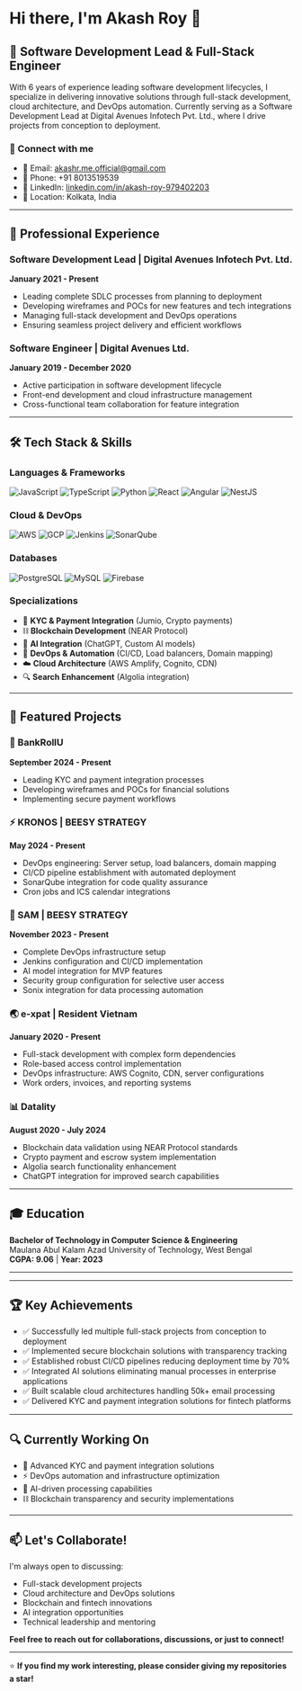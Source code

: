 # Hi there, I'm Akash Roy 👋

## 🚀 Software Development Lead & Full-Stack Engineer

With 6 years of experience leading software development lifecycles, I specialize in delivering innovative solutions through full-stack development, cloud architecture, and DevOps automation. Currently serving as a Software Development Lead at Digital Avenues Infotech Pvt. Ltd., where I drive projects from conception to deployment.

### 🔗 Connect with me
- 📧 Email: akashr.me.official@gmail.com
- 📱 Phone: +91 8013519539
- 💼 LinkedIn: [linkedin.com/in/akash-roy-979402203](https://linkedin.com/in/akash-roy-979402203)
- 📍 Location: Kolkata, India

---

## 💼 Professional Experience

### Software Development Lead | Digital Avenues Infotech Pvt. Ltd.
**January 2021 - Present**
- Leading complete SDLC processes from planning to deployment
- Developing wireframes and POCs for new features and tech integrations
- Managing full-stack development and DevOps operations
- Ensuring seamless project delivery and efficient workflows

### Software Engineer | Digital Avenues Ltd.
**January 2019 - December 2020**
- Active participation in software development lifecycle
- Front-end development and cloud infrastructure management
- Cross-functional team collaboration for feature integration

---

## 🛠️ Tech Stack & Skills

### Languages & Frameworks
![JavaScript](https://img.shields.io/badge/-JavaScript-F7DF1E?style=flat-square&logo=javascript&logoColor=black)
![TypeScript](https://img.shields.io/badge/-TypeScript-3178C6?style=flat-square&logo=typescript&logoColor=white)
![Python](https://img.shields.io/badge/-Python-3776AB?style=flat-square&logo=python&logoColor=white)
![React](https://img.shields.io/badge/-React-61DAFB?style=flat-square&logo=react&logoColor=black)
![Angular](https://img.shields.io/badge/-Angular-DD0031?style=flat-square&logo=angular&logoColor=white)
![NestJS](https://img.shields.io/badge/-NestJS-E0234E?style=flat-square&logo=nestjs&logoColor=white)

### Cloud & DevOps
![AWS](https://img.shields.io/badge/-AWS-232F3E?style=flat-square&logo=amazon-aws&logoColor=white)
![GCP](https://img.shields.io/badge/-Google_Cloud-4285F4?style=flat-square&logo=google-cloud&logoColor=white)
![Jenkins](https://img.shields.io/badge/-Jenkins-D24939?style=flat-square&logo=jenkins&logoColor=white)
![SonarQube](https://img.shields.io/badge/-SonarQube-4E9BCD?style=flat-square&logo=sonarqube&logoColor=white)

### Databases
![PostgreSQL](https://img.shields.io/badge/-PostgreSQL-336791?style=flat-square&logo=postgresql&logoColor=white)
![MySQL](https://img.shields.io/badge/-MySQL-4479A1?style=flat-square&logo=mysql&logoColor=white)
![Firebase](https://img.shields.io/badge/-Firebase-FFCA28?style=flat-square&logo=firebase&logoColor=black)

### Specializations
- 🔐 **KYC & Payment Integration** (Jumio, Crypto payments)
- ⛓️ **Blockchain Development** (NEAR Protocol)
- 🤖 **AI Integration** (ChatGPT, Custom AI models)
- 🔄 **DevOps & Automation** (CI/CD, Load balancers, Domain mapping)
- ☁️ **Cloud Architecture** (AWS Amplify, Cognito, CDN)
- 🔍 **Search Enhancement** (Algolia integration)

---

## 🚀 Featured Projects

### 🏦 BankRollU
**September 2024 - Present**
- Leading KYC and payment integration processes
- Developing wireframes and POCs for financial solutions
- Implementing secure payment workflows

### ⚡ KRONOS | BEESY STRATEGY
**May 2024 - Present**
- DevOps engineering: Server setup, load balancers, domain mapping
- CI/CD pipeline establishment with automated deployment
- SonarQube integration for code quality assurance
- Cron jobs and ICS calendar integrations

### 🧠 SAM | BEESY STRATEGY
**November 2023 - Present**
- Complete DevOps infrastructure setup
- Jenkins configuration and CI/CD implementation
- AI model integration for MVP features
- Security group configuration for selective user access
- Sonix integration for data processing automation

### 🌏 e-xpat | Resident Vietnam
**January 2020 - Present**
- Full-stack development with complex form dependencies
- Role-based access control implementation
- DevOps infrastructure: AWS Cognito, CDN, server configurations
- Work orders, invoices, and reporting systems

### 📊 Datality
**August 2020 - July 2024**
- Blockchain data validation using NEAR Protocol standards
- Crypto payment and escrow system implementation
- Algolia search functionality enhancement
- ChatGPT integration for improved search capabilities

---

## 🎓 Education

**Bachelor of Technology in Computer Science & Engineering**  
Maulana Abul Kalam Azad University of Technology, West Bengal  
**CGPA: 9.06** | **Year: 2023**

---

<!-- ## 📈 GitHub Stats

![Akash's GitHub stats](https://github-readme-stats.vercel.app/api?username=your-username&show_icons=true&theme=radical)

![Top Languages](https://github-readme-stats.vercel.app/api/top-langs/?username=your-username&layout=compact&theme=radical) -->

---

## 🏆 Key Achievements

- ✅ Successfully led multiple full-stack projects from conception to deployment
- ✅ Implemented secure blockchain solutions with transparency tracking
- ✅ Established robust CI/CD pipelines reducing deployment time by 70%
- ✅ Integrated AI solutions eliminating manual processes in enterprise applications
- ✅ Built scalable cloud architectures handling 50k+ email processing
- ✅ Delivered KYC and payment integration solutions for fintech platforms

---

## 🔍 Currently Working On

- 🏦 Advanced KYC and payment integration solutions
- ⚡ DevOps automation and infrastructure optimization
- 🤖 AI-driven processing capabilities
- ⛓️ Blockchain transparency and security implementations

---

## 📫 Let's Collaborate!

I'm always open to discussing:
- Full-stack development projects
- Cloud architecture and DevOps solutions
- Blockchain and fintech innovations
- AI integration opportunities
- Technical leadership and mentoring

**Feel free to reach out for collaborations, discussions, or just to connect!**

---

⭐ **If you find my work interesting, please consider giving my repositories a star!**